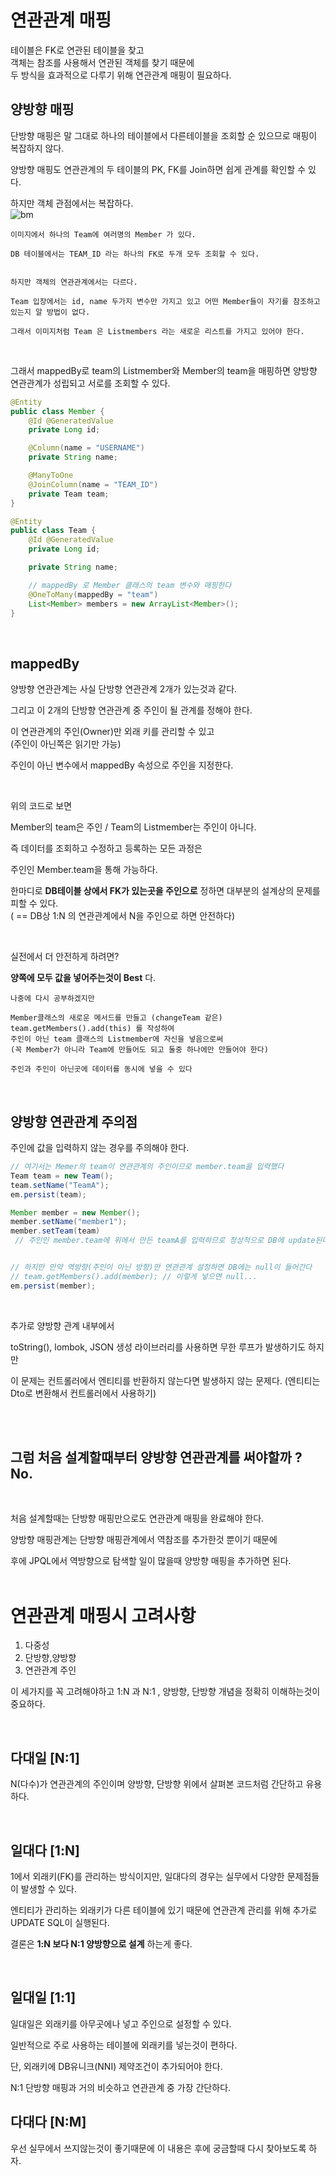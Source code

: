 # 연관관계 매핑
테이블은 FK로 연관된 테이블을 찾고  
객체는 참조를 사용해서 연관된 객체를 찾기 때문에  
두 방식을 효과적으로 다루기 위해 연관관계 매핑이 필요하다.

## 양방향 매핑
단방향 매핑은 말 그대로 하나의 테이블에서 다른테이블을 조회할 순 있으므로 매핑이 복잡하지 않다.  

양방향 매핑도 연관관계의 두 테이블의 PK, FK를 Join하면 쉽게 관계를 확인할 수 있다.  

하지만 객체 관점에서는 복잡하다.  
![bm](../img/bothside.PNG)
```
이미지에서 하나의 Team에 여러명의 Member 가 있다.

DB 테이블에서는 TEAM_ID 라는 하나의 FK로 두개 모두 조회할 수 있다.


하지만 객체의 연관관계에서는 다르다.

Team 입장에서는 id, name 두가지 변수만 가지고 있고 어떤 Member들이 자기를 참조하고 있는지 알 방법이 없다.

그래서 이미지처럼 Team 은 Listmembers 라는 새로운 리스트를 가지고 있어야 한다.
```
<br>

그래서 mappedBy로 team의 Listmember와 Member의 team을 매핑하면 양방향 연관관계가 성립되고 서로를 조회할 수 있다.   
```Java
@Entity
public class Member { 
    @Id @GeneratedValue
    private Long id;

    @Column(name = "USERNAME")
    private String name;

    @ManyToOne
    @JoinColumn(name = "TEAM_ID")
    private Team team;
}
```
```Java
@Entity
public class Team {
    @Id @GeneratedValue
    private Long id;

    private String name;

    // mappedBy 로 Member 클래스의 team 변수와 매핑한다
    @OneToMany(mappedBy = "team") 
    List<Member> members = new ArrayList<Member>();
} 
```
<br>

## mappedBy

양방향 연관관계는 사실 단방향 연관관계 2개가 있는것과 같다.

그리고 이 2개의 단방향 연관관계 중 주인이 될 관계를 정해야 한다.  

이 연관관계의 주인(Owner)만 외래 키를 관리할 수 있고  
(주인이 아닌쪽은 읽기만 가능)  

주인이 아닌 변수에서 mappedBy 속성으로 주인을 지정한다.  

<br>

위의 코드로 보면  

Member의 team은 주인 / Team의 Listmember는 주인이 아니다.  

즉 데이터를 조회하고 수정하고 등록하는 모든 과정은  

주인인 Member.team을 통해 가능하다.  


한마디로 **DB테이블 상에서 FK가 있는곳을 주인으로** 정하면 대부분의 설계상의 문제를 피할 수 있다.  
( == DB상 1:N 의 연관관계에서 N을 주인으로 하면 안전하다)  

<br>

실전에서 더 안전하게 하려면?  

**양쪽에 모두 값을 넣어주는것이 Best** 다.  
```
나중에 다시 공부하겠지만  

Member클래스의 새로운 메서드를 만들고 (changeTeam 같은)  
team.getMembers().add(this) 를 작성하여  
주인이 아닌 team 클래스의 Listmember에 자신을 넣음으로써  
(꼭 Member가 아니라 Team에 만들어도 되고 둘중 하나에만 만들어야 한다)

주인과 주인이 아닌곳에 데이터를 동시에 넣을 수 있다  
```

<br>

## 양방향 연관관계 주의점
주인에 값을 입력하지 않는 경우를 주의해야 한다.  
```Java
// 여기서는 Memer의 team이 연관관계의 주인이므로 member.team을 입력했다
Team team = new Team();
team.setName("TeamA");
em.persist(team);

Member member = new Member();
member.setName("member1");
member.setTeam(team)
 // 주인인 member.team에 위에서 만든 teamA를 입력하므로 정상적으로 DB에 update된다


// 하지만 만약 역방향(주인이 아닌 방향)만 연관관계 설정하면 DB에는 null이 들어간다
// team.getMembers().add(member); // 이렇게 넣으면 null...
em.persist(member);
```
<br>


추가로 양방향 관계 내부에서  

toString(), lombok, JSON 생성 라이브러리를 사용하면 무한 루프가 발생하기도 하지만   

이 문제는 컨트롤러에서 엔티티를 반환하지 않는다면 발생하지 않는 문제다. (엔티티는 Dto로 변환해서 컨트롤러에서 사용하기)  

<br><br>


## 그럼 처음 설계할때부터 양방향 연관관계를 써야할까 ? No.
<br>

처음 설계할때는 단방향 매핑만으로도 연관관계 매핑을 완료해야 한다.    

양방향 매핑관계는 단방향 매핑관계에서 역참조를 추가한것 뿐이기 때문에  

후에 JPQL에서 역방향으로 탐색할 일이 많을때 양방향 매핑을 추가하면 된다.  
<br>


# 연관관계 매핑시 고려사항
1. 다중성
2. 단방향,양방향
3. 연관관계 주인

이 세가지를 꼭 고려해야하고 1:N 과 N:1 , 양방향, 단방향 개념을 정확히 이해하는것이 중요하다.  

<br>

## 다대일 [N:1]
N(다수)가 연관관계의 주인이며 양방향, 단방향 위에서 살펴본 코드처럼 간단하고 유용하다.  

<br>

## 일대다 [1:N]
1에서 외래키(FK)를 관리하는 방식이지만, 일대다의 경우는 실무에서 다양한 문제점들이 발생할 수 있다.

엔티티가 관리하는 외래키가 다른 테이블에 있기 때문에 연관관계 관리를 위해 추가로 UPDATE SQL이 실행된다.  

결론은 **1:N 보다 N:1 양방향으로 설계** 하는게 좋다.  

<br>

## 일대일 [1:1]

일대일은 외래키를 아무곳에나 넣고 주인으로 설정할 수 있다.  

일반적으로 주로 사용하는 테이블에 외래키를 넣는것이 편하다.

단, 외래키에 DB유니크(NNI) 제약조건이 추가되어야 한다.  

N:1 단방향 매핑과 거의 비슷하고 연관관계 중 가장 간단하다.  

## 다대다 [N:M]

우선 실무에서 쓰지않는것이 좋기때문에 이 내용은 후에 궁금할때 다시 찾아보도록 하자.  



